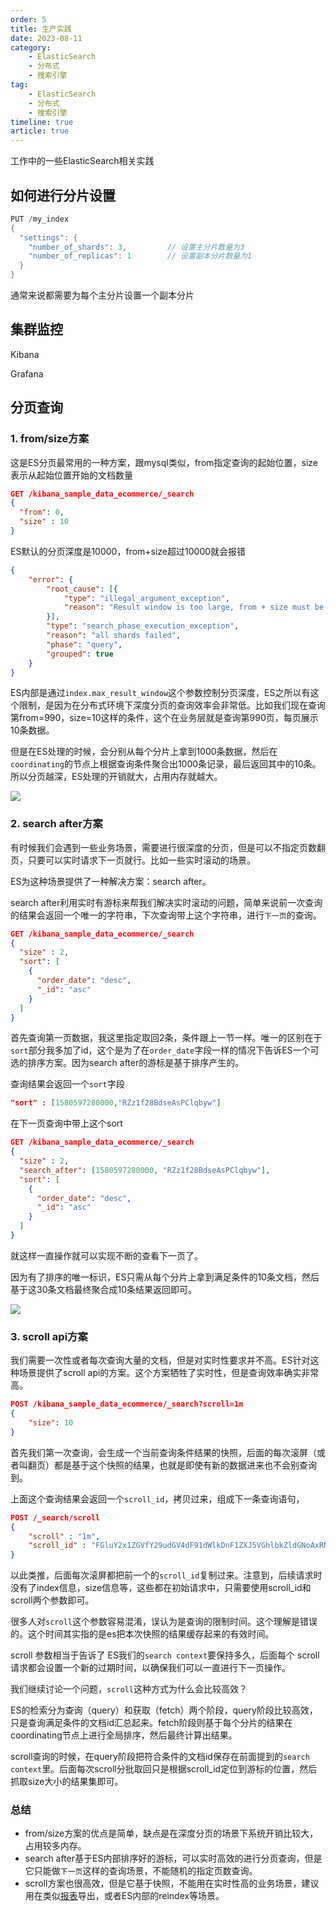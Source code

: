 ```yaml
---
order: 5
title: 生产实践
date: 2023-08-11
category: 
    - ElasticSearch
    - 分布式
    - 搜索引擎
tag: 
    - ElasticSearch
    - 分布式
    - 搜索引擎
timeline: true
article: true	
---
```


工作中的一些ElasticSearch相关实践

## 如何进行分片设置

```java
PUT /my_index
{
  "settings": {
    "number_of_shards": 3,         // 设置主分片数量为3
    "number_of_replicas": 1        // 设置副本分片数量为1
  }
}
```

通常来说都需要为每个主分片设置一个副本分片

## 集群监控

Kibana

Grafana

## 分页查询

### 1. from/size方案

这是ES分页最常用的一种方案，跟mysql类似，from指定查询的起始位置，size表示从起始位置开始的文档数量

```json
GET /kibana_sample_data_ecommerce/_search
{
  "from": 0, 
  "size" : 10
}
```

ES默认的分页深度是10000，from+size超过10000就会报错

```json
{
	"error": {
		"root_cause": [{
			"type": "illegal_argument_exception",
			"reason": "Result window is too large, from + size must be less than or equal to: [10000] but was [10009]. See the scroll api for a more efficient way to request large data sets. This limit can be set by changing the [index.max_result_window] index level setting."
		}],
		"type": "search_phase_execution_exception",
		"reason": "all shards failed",
		"phase": "query",
		"grouped": true
	}
}
```

ES内部是通过`index.max_result_window`这个参数控制分页深度，ES之所以有这个限制，是因为在分布式环境下深度分页的查询效率会非常低。比如我们现在查询第from=990，size=10这样的条件，这个在业务层就是查询第990页，每页展示10条数据。

但是在ES处理的时候，会分别从每个分片上拿到1000条数据，然后在`coordinating`的节点上根据查询条件聚合出1000条记录，最后返回其中的10条。所以分页越深，ES处理的开销就大，占用内存就越大。

![](https://raw.githubusercontent.com/du-mozzie/PicGo/master/images/image-20240619154116466.png)

### 2. search after方案

有时候我们会遇到一些业务场景，需要进行很深度的分页，但是可以不指定页数翻页，只要可以实时请求下一页就行。比如一些实时滚动的场景。

ES为这种场景提供了一种解决方案：search after。

search after利用实时有游标来帮我们解决实时滚动的问题，简单来说前一次查询的结果会返回一个唯一的字符串，下次查询带上这个字符串，进行`下一页`的查询。

```json
GET /kibana_sample_data_ecommerce/_search
{
  "size" : 2,
  "sort": [
    {
      "order_date": "desc",
      "_id": "asc"
    }
  ]
}
```

首先查询第一页数据，我这里指定取回2条，条件跟上一节一样。唯一的区别在于`sort`部分我多加了id，这个是为了在`order_date`字段一样的情况下告诉ES一个可选的排序方案。因为search after的游标是基于排序产生的。

查询结果会返回一个`sort`字段

```json
"sort" : [1580597280000,"RZz1f28BdseAsPClqbyw"]
```

在下一页查询中带上这个sort

```json
GET /kibana_sample_data_ecommerce/_search
{
  "size" : 2,
  "search_after": [1580597280000, "RZz1f28BdseAsPClqbyw"],
  "sort": [
    {
      "order_date": "desc",
      "_id": "asc"
    }
  ]
}
```

就这样一直操作就可以实现不断的查看下一页了。

因为有了排序的唯一标识，ES只需从每个分片上拿到满足条件的10条文档，然后基于这30条文档最终聚合成10条结果返回即可。

![](https://raw.githubusercontent.com/du-mozzie/PicGo/master/images/image-20240619154857865.png)

### 3. scroll api方案

我们需要一次性或者每次查询大量的文档，但是对实时性要求并不高。ES针对这种场景提供了scroll api的方案。这个方案牺牲了实时性，但是查询效率确实非常高。

```json
POST /kibana_sample_data_ecommerce/_search?scroll=1m
{
    "size": 10
}
```

首先我们第一次查询，会生成一个当前查询条件结果的快照，后面的每次滚屏（或者叫翻页）都是基于这个快照的结果，也就是即使有新的数据进来也不会别查询到。

上面这个查询结果会返回一个`scroll_id`，拷贝过来，组成下一条查询语句，

```json
POST /_search/scroll
{
    "scroll" : "1m",
  	"scroll_id" : "FGluY2x1ZGVfY29udGV4dF91dWlkDnF1ZXJ5VGhlbkZldGNoAxRNOVI1TDVBQjQwNXNWamdheDhsbQAAAAAG3LpoFklpZjM3MTVVU1BhbjhJdmJyZzJZOFEUTkZGNUw1QUJlMG5tSHVMeHg5YUEAAAAABt5pNRZOaEdXV3JpUVFXLTh4U0ZNME1IdUN3FDFLZDVMNUFCeTAtcTc2SFd4Njk0AAAAAAbQiZUWQ1J1VllmOVhRcmVSTzFqcVpCeWtBZw"
}
```

以此类推，后面每次滚屏都把前一个的`scroll_id`复制过来。注意到，后续请求时没有了index信息，size信息等，这些都在初始请求中，只需要使用scroll_id和scroll两个参数即可。

很多人对`scroll`这个参数容易混淆，误认为是查询的限制时间。这个理解是错误的。这个时间其实指的是es把本次快照的结果缓存起来的有效时间。

scroll 参数相当于告诉了 ES我们的`search context`要保持多久，后面每个 scroll 请求都会设置一个新的过期时间，以确保我们可以一直进行下一页操作。

我们继续讨论一个问题，`scroll`这种方式为什么会比较高效？

ES的检索分为查询（query）和获取（fetch）两个阶段，query阶段比较高效，只是查询满足条件的文档id汇总起来。fetch阶段则基于每个分片的结果在coordinating节点上进行全局排序，然后最终计算出结果。

scroll查询的时候，在query阶段把符合条件的文档id保存在前面提到的`search context`里。后面每次scroll分批取回只是根据scroll_id定位到游标的位置，然后抓取size大小的结果集即可。

### 总结

- from/size方案的优点是简单，缺点是在深度分页的场景下系统开销比较大，占用较多内存。
- search after基于ES内部排序好的游标，可以实时高效的进行分页查询，但是它只能做`下一页`这样的查询场景，不能随机的指定页数查询。
- scroll方案也很高效，但是它基于快照，不能用在实时性高的业务场景，建议用在类似[报表](https://cloud.tencent.com/product/bi?from_column=20065&from=20065)导出，或者ES内部的reindex等场景。